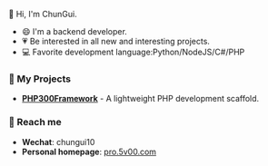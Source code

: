 👋 Hi, I'm ChunGui.

- 😄 I'm a backend developer.
- :heartpulse: Be interested in all new and interesting projects.
- :computer: Favorite development language:Python/NodeJS/C#/PHP

### 🔭 My Projects

- **[PHP300Framework](https://framework.php300.cn)** - A lightweight PHP development scaffold.

### 💬 Reach me

- **Wechat**: chungui10
- **Personal homepage**: [pro.5v00.com](https://pro.5v00.com)
